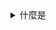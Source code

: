 <details>
  <summary>什麼是</summary>
  
  <pre><code class="language-typescript">

	</code></pre>
</details>
